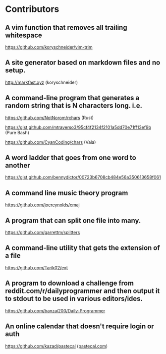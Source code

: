 
# Contributors

## A vim function that removes all trailing whitespace

https://github.com/koryschneider/vim-trim

## A site generator based on markdown files and no setup.

http://markfast.xyz (koryschneider)

## A command-line program that generates a random string that is N characters long. i.e.

https://github.com/NotNorom/rchars (Rust)

https://gist.github.com/mtraverso3/95cf4f2134f2101a5dd70e71ff13ef9b (Pure Bash)

https://github.com/CyanCoding/chars (Vala)

## A word ladder that goes from one word to another

https://gist.github.com/bennydictor/00723b6708cb484e56a350613658f061

## A command line music theory program 

https://github.com/joereynolds/cmaj

## A program that can split one file into many. 

https://github.com/garrettm/splitters

## A command-line utility that gets the extension of a file

https://github.com/Tarik02/ext

## A program to download a challenge from reddit.com/r/dailyprogrammer and then output it to stdout to be used in various editors/ides.

https://github.com/banzai200/Daily-Programmer

## An online calendar that doesn't require login or auth

https://github.com/kazad/pastecal ([pastecal.com](https://pastecal.com))
